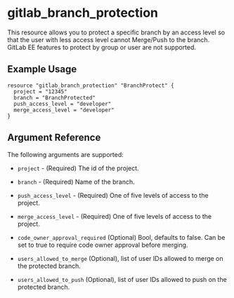 # gitlab\_branch_protection

This resource allows you to protect a specific branch by an access level so that the user with less access level cannot Merge/Push to the branch. GitLab EE features to protect by group or user are not supported.

## Example Usage

```hcl
resource "gitlab_branch_protection" "BranchProtect" {
  project = "12345"
  branch = "BranchProtected"
  push_access_level = "developer"
  merge_access_level = "developer"
}
```

## Argument Reference

The following arguments are supported:

* `project` - (Required) The id of the project.

* `branch` - (Required) Name of the branch.

* `push_access_level` - (Required) One of five levels of access to the project.

* `merge_access_level` - (Required) One of five levels of access to the project.

* `code_owner_approval_required` (Optional) Bool, defaults to false. Can be set to true to require code owner approval before merging.

* `users_allowed_to_merge` (Optional), list of user IDs allowed to merge on the protected branch.

* `users_allowed_to_push` (Optional), list of user IDs allowed to push on the protected branch.